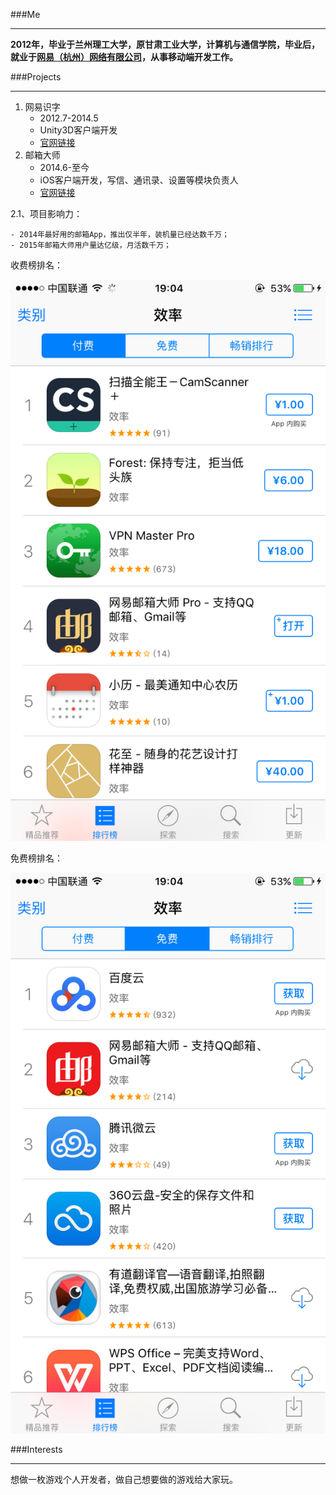 ###Me
****
**2012年，毕业于兰州理工大学，原甘肃工业大学，计算机与通信学院，毕业后，就业于[网易（杭州）网络有限公司](http:www.163.com)，从事移动端开发工作。**

###Projects
****

1. 网易识字
	- 2012.7-2014.5
	- Unity3D客户端开发
	- [官网链接](http://61.163.com)
2. 邮箱大师
	- 2014.6-至今
	- iOS客户端开发，写信、通讯录、设置等模块负责人
	- [官网链接](http://mail.163.com/dashi/) 

2.1、项目影响力：
	
	- 2014年最好用的邮箱App，推出仅半年，装机量已经达数千万；
	- 2015年邮箱大师用户量达亿级，月活数千万；

收费榜排名：

![MailMasterPro][1]

免费榜排名：

![MailMaster][2]

###Interests
****
想做一枚游戏个人开发者，做自己想要做的游戏给大家玩。
	

[1]:./Resources/MailMasterPro_2016-01-30.png
[2]:./Resources/MailMaster_2016-01-30.png